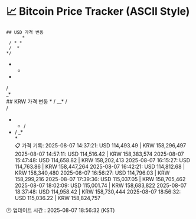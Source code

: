 # 📈 Bitcoin Price Tracker (ASCII Style)
    ## USD 가격 변동 
          *   
     / * *
     /  * 
    */    
   * *    
  *       
 /        
_*        
    ## KRW 가격 변동
             *
        / 
      __* 
     /    
     /    
 * * /    
* / _*    
  *       
    📋 가격 기록:
    2025-08-07 14:37:21: USD 114,493.49 | KRW 158,296,497
2025-08-07 14:57:11: USD 114,516.42 | KRW 158,383,574
2025-08-07 15:47:48: USD 114,658.82 | KRW 158,202,413
2025-08-07 16:15:27: USD 114,763.86 | KRW 158,447,264
2025-08-07 16:42:21: USD 114,812.68 | KRW 158,340,480
2025-08-07 16:56:27: USD 114,796.03 | KRW 158,299,216
2025-08-07 17:39:36: USD 115,037.05 | KRW 158,705,462
2025-08-07 18:02:09: USD 115,001.74 | KRW 158,683,822
2025-08-07 18:37:48: USD 114,958.42 | KRW 158,730,444
2025-08-07 18:56:32: USD 115,036.22 | KRW 158,824,757
    
🕐 업데이트 시간 : 2025-08-07 18:56:32 (KST)
